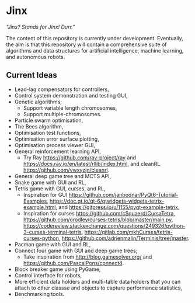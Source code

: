 # Jinx

_"Jinx? Stands for Jinx! Durr."_

The content of this repository is currently under development. Eventually, the aim is that this repository will contain a comprehensive suite of algorithms and data structures for artificial intelligence, machine learning, and autonomous robots.

## Current Ideas

- Lead-lag compensators for controllers,
- Control system demonstration and testing GUI,
- Genetic algorithms;
    - Support variable length chromosomes,
    - Support multiple-chromosomes.
- Particle swarm optimisation,
- The Bees algorithm,
- Optimisation test functions,
- Optimisation error surface plotting,
- Optimisation process viewer GUI,
- General reinforcement learning API,
    - Try Ray https://github.com/ray-project/ray and https://docs.ray.io/en/latest/rllib/index.html, and cleanRL https://github.com/vwxyzjn/cleanrl.
- General deep game tree and MCTS API,
- Snake game with GUI and RL,
- Tetris game with GUI, curses, and RL,
    - Inspiration for GUI https://github.com/janbodnar/PyQt6-Tutorial-Examples, https://doc.qt.io/qt-6/qtwidgets-widgets-tetrix-example.html, and https://gitpress.io/u/1155/pyqt-example-tetrix,
    - Inspiration for curses https://github.com/cSquaerd/CursaTetra, https://github.com/orodley/curses-tetris/blob/master/main.py, https://codereview.stackexchange.com/questions/249326/python-3-curses-terminal-tetris, https://gitlab.com/mkhCurses/tetris-curses-python, https://github.com/adrienmalin/Terminis/tree/master.
- Pacman game with GUI and RL,
- Connect four game with GUI and deep game trees;
    - Take inspiration from http://blog.gamesolver.org/ and https://github.com/PascalPons/connect4.
- Block breaker game using PyGame,
- Control interface for robots,
- More efficient data holders and multi-table data holders that you can attach to other classse and objects to capture performance statistics,
- Benchmarking tools.
